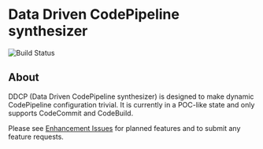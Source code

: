 # Data Driven CodePipeline synthesizer

![Build Status](https://ddcp-pipeline-badgeassetsdd232fa513-16aet7pptdyyx.s3-us-west-1.amazonaws.com/876f717f1bd19c4fd7d20b880a3c010fbe55ebc7)

About
-----
DDCP (Data Driven CodePipeline synthesizer) is designed to make dynamic CodePipeline
configuration trivial. It is currently in a POC-like state and only supports CodeCommit and CodeBuild.

Please see [Enhancement Issues](https://github.com/curquhart/ddcp/labels/enhancement) for planned features and to
submit any feature requests.